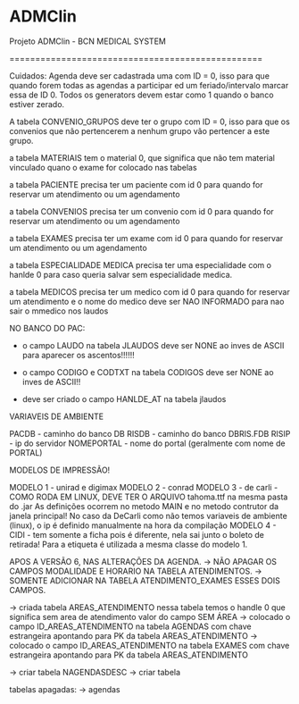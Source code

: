 ADMClin
=======

Projeto ADMClin - BCN MEDICAL SYSTEM

=================================================

Cuidados:
Agenda deve ser cadastrada uma com ID = 0, isso para que quando forem todas as agendas a participar ed um feriado/intervalo marcar essa de ID 0.
Todos os generators devem estar como 1 quando o banco estiver zerado.

A tabela CONVENIO_GRUPOS deve ter o grupo com ID = 0, isso para que os convenios que não pertencerem a nenhum grupo vão pertencer a este grupo.

a tabela MATERIAIS tem o material 0, que significa que não tem material vinculado quano o exame for colocado nas tabelas

a tabela PACIENTE precisa ter um paciente com id 0 para quando for reservar um atendimento ou um agendamento

a tabela CONVENIOS precisa ter um convenio com id 0 para quando for reservar um atendimento ou um agendamento

a tabela EXAMES precisa ter um exame com id 0 para quando for reservar um atendimento ou um agendamento

a tabela ESPECIALIDADE MEDICA precisa ter uma especialidade com o hanlde 0 para caso queria salvar sem especialidade medica.

a tabela MEDICOS precisa ter um medico com id 0 para quando for reservar um atendimento
e o nome do medico deve ser NAO INFORMADO para nao sair o mmedico nos laudos




NO BANCO DO PAC:
- o campo LAUDO na tabela JLAUDOS deve ser NONE ao inves de ASCII para aparecer os ascentos!!!!!!
- o campo CODIGO e CODTXT na tabela CODIGOS deve ser NONE ao inves de ASCII!!

- deve ser criado o campo HANLDE_AT na tabela jlaudos





VARIAVEIS DE AMBIENTE

PACDB      - caminho do banco DB
RISDB      - caminho do banco DBRIS.FDB
RISIP      - ip do servidor
NOMEPORTAL - nome do portal (geralmente com nome de PORTAL)


MODELOS DE IMPRESSÃO!

MODELO 1 - unirad e digimax
MODELO 2 - conrad
MODELO 3 - de carli - COMO RODA EM LINUX, DEVE TER O ARQUIVO tahoma.ttf na mesma pasta do .jar
					  As definições ocorrem no metodo MAIN e no metodo contrutor da janela principal!
					  No caso da DeCarli como não temos variaveis de ambiente (linux), o ip é definido manualmente na hora da compilação
MODELO 4 - CIDI - tem somente a ficha pois é diferente, nela sai junto o boleto de retirada! Para a etiqueta é utilizada a mesma classe do modelo 1.



APOS A VERSÃO 6, NAS ALTERAÇÕES DA AGENDA.
-> NÃO APAGAR OS CAMPOS MODALIDADE E HORARIO NA TABELA ATENDIMENTOS.
-> SOMENTE ADICIONAR NA TABELA ATENDIMENTO_EXAMES ESSES DOIS CAMPOS.

-> criada tabela AREAS_ATENDIMENTO 
    nessa tabela temos o handle 0 que significa sem area de atendimento valor do campo SEM ÁREA
-> colocado o campo ID_AREAS_ATENDIMENTO na tabela AGENDAS com chave estrangeira apontando para PK da tabela AREAS_ATENDIMENTO
-> colocado o campo ID_AREAS_ATENDIMENTO na tabela EXAMES com chave estrangeira apontando para PK da tabela AREAS_ATENDIMENTO

-> criar tabela NAGENDASDESC
-> criar tabela 





tabelas apagadas:
-> agendas
